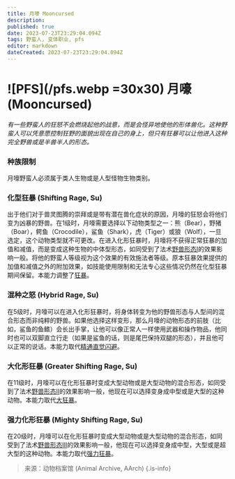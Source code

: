 ```yaml
---
title: 月嚎 Mooncursed
description: 
published: true
date: 2023-07-23T23:29:04.094Z
tags: 野蛮人, 变体职业, pfs
editor: markdown
dateCreated: 2023-07-23T23:29:04.094Z
---
```


# ![PFS](/pfs.webp =30x30) 月嚎 (Mooncursed)
*有一些野蛮人的狂怒不会燃烧起他的战意，而是会怪异地使他的形体兽化。这种野蛮人可以凭意愿控制狂野的面貌出现在自己的身上，但只有狂暴可以让他进入这种完全野兽或是半兽半人的形态。*
 
### 种族限制
月嚎野蛮人必须属于类人生物或是人型怪物生物类别。

### 化型狂暴 (Shifting Rage, Su)
出于他们对于兽灵图腾的崇拜或是带有潜在兽化症状的原因，月嚎的狂怒会将他们变为凶暴的野兽。在1级时，月嚎需要选择以下动物类型之一：熊（Bear），野猪（Boar），鳄鱼（Crocodile），鲨鱼（Shark），虎（Tiger）或狼（Wolf），一旦选定，这个动物类型就不可更改。在进入化形狂暴时，月嚎将不获得正常狂暴的加值和减值，而是变成这种生物的中体型形态，如同受到了法术[野兽形态I](/法术列表/野兽形态i_Beast_shape_i)的效果影响一般。将他的野蛮人等级视为这个效果的有效施法者等级。原本狂暴效果提供的加值和减值之外的附加效果，如技能使用限制和无法专心这些情况仍然在化型狂暴期间保留。本能力调整了[狂暴](/野蛮人#狂暴-rage-ex)。

### 混种之怒 (Hybrid Rage, Su)
在5级时，月嚎可以在进入化形狂暴时，将身体转变为他的野兽形态与人型间的混合形态而非纯粹的野兽。如果他选择这样变形，那么月嚎的动物形态的前肢（比如，鲨鱼的鱼鳍）会长出手掌，让他可以像正常人一样使用武器和操作物品，他同时也可以双脚直立行走（如果是鲨鱼的话，则是尾巴保持双腿的形态），并且他可以正常的说话。本能力取代[精通直觉闪避](/野蛮人#精通直觉闪避-improved-uncanny-dodge-ex)。

### 大化形狂暴 (Greater Shifting Rage, Su)
在11级时，月嚎可以在化形狂暴时变成大型动物或是大型动物的混合形态，如同受到了法术[野兽形态II](/法术列表/野兽形态ii_Beast_shape_ii)的效果影响一般，他现在可以选择变身成中型或是大型的这种动物。本能力取代[大狂暴](/野蛮人#大狂暴-greater-rage-ex)。

### 强力化形狂暴 (Mighty Shifting Rage, Su)
在20级时，月嚎可以在化形狂暴时变成大型动物或是大型动物的混合形态，如同受到了法术[野兽形态III](/法术列表/野兽形态iii_Beast_shape_iii)的效果影响一般，他现在可以选择变身成中型，大型或是超大型的这种动物。本能力取代[强力狂暴](/野蛮人#强力狂暴-mighty-rage-ex)。

> 来源：动物档案馆 (Animal Archive, AArch)
{.is-info}